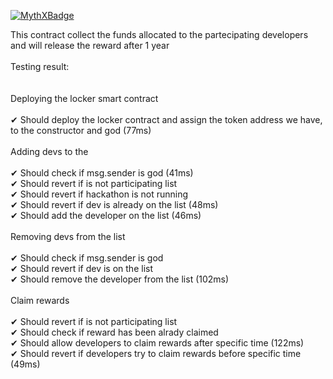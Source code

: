 [![MythXBadge](https://badgen.net/https/api.mythx.io/v1/projects/d4b73537-f075-4300-bdb7-9a9336364cf4/badge/data?cache=300&icon=https://raw.githubusercontent.com/ConsenSys/mythx-github-badge/main/logo_white.svg)](https://docs.mythx.io/dashboard/github-badges)


This contract collect the funds allocated to the partecipating developers and will release the reward after 1 year <br/>
<br/>
Testing result:<br/>
<br/><br/>
 Deploying the locker smart contract<br/><br/>
      ✔ Should deploy the locker contract and assign the token address we have, to the constructor and god (77ms)<br/><br/>
    Adding devs to the<br/><br/>
      ✔ Should check if msg.sender is god (41ms)<br/>
      ✔ Should revert if is not participating list<br/>
      ✔ Should revert if hackathon is not running<br/>
      ✔ Should revert if dev is already on the list (48ms)<br/>
      ✔ Should add the developer on the list (46ms)<br/><br/>
    Removing devs from the list<br/><br/>
      ✔ Should check if msg.sender is god<br/>
      ✔ Should revert if dev is on the list<br/>
      ✔ Should remove the developer from the list (102ms)<br/><br/>
    Claim rewards<br/><br/>
      ✔ Should revert if is not participating list<br/>
      ✔ Should check if reward has been alrady claimed<br/>
      ✔ Should allow developers to claim rewards after specific time (122ms)<br/>
      ✔ Should revert if developers try to claim rewards before specific time (49ms)<br/>
